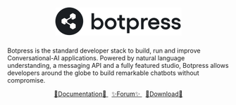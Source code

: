 <h1 align="center">
  <img
      alt="Botpress"
      src="./assets/bp-logo.svg"
    />
</h1>


Botpress is the standard developer stack to build, run and improve Conversational-AI applications. Powered by natural language understanding, a messaging API and a fully featured studio, Botpress allows developers around the globe to build remarkable chatbots without compromise.

</hr>

<center>
    <a href="https://botpress.com/docs">
        📕Documentation📕
    </a>
    &nbsp;
    <a href="forum.botpress.com" class="btn btn-default btn-lg">
        ✨Forum✨
    </a> 
    &nbsp;
    <a href="https://botpress.com/download" class="btn btn-default btn-lg">
        💾Download💾
    </a> 
</center>
